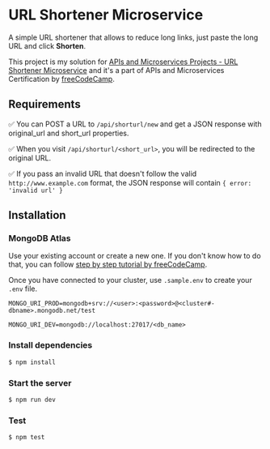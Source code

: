 # URL Shortener Microservice

A simple URL shortener that allows to reduce long links, just paste the long URL and click **Shorten**.

This project is my solution for [APIs and Microservices Projects - URL Shortener Microservice] and it's a part of APIs and Microservices Certification by [freeCodeCamp].

## Requirements

✅ You can POST a URL to `/api/shorturl/new` and get a JSON response with original_url and short_url properties.

✅ When you visit `/api/shorturl/<short_url>`, you will be redirected to the original URL.

✅ If you pass an invalid URL that doesn't follow the valid `http://www.example.com` format, the JSON response will contain `{ error: 'invalid url' }`

[apis and microservices projects - url shortener microservice]: https://www.freecodecamp.org/learn/apis-and-microservices/apis-and-microservices-projects/url-shortener-microservice
[freecodecamp]: https://www.freecodecamp.org/

## Installation

### MongoDB Atlas

Use your existing account or create a new one. If you don't know how to do that, you can
follow [step by step tutorial by freeCodeCamp](https://www.freecodecamp.org/learn/apis-and-microservices/mongodb-and-mongoose/).

Once you have connected to your cluster, use `.sample.env` to create your `.env` file.

```env
MONGO_URI_PROD=mongodb+srv://<user>:<password>@<cluster#-dbname>.mongodb.net/test

MONGO_URI_DEV=mongodb://localhost:27017/<db_name>
```

### Install dependencies

```bash
$ npm install
```

### Start the server

```bash
$ npm run dev
```

### Test

```bash
$ npm test
```
